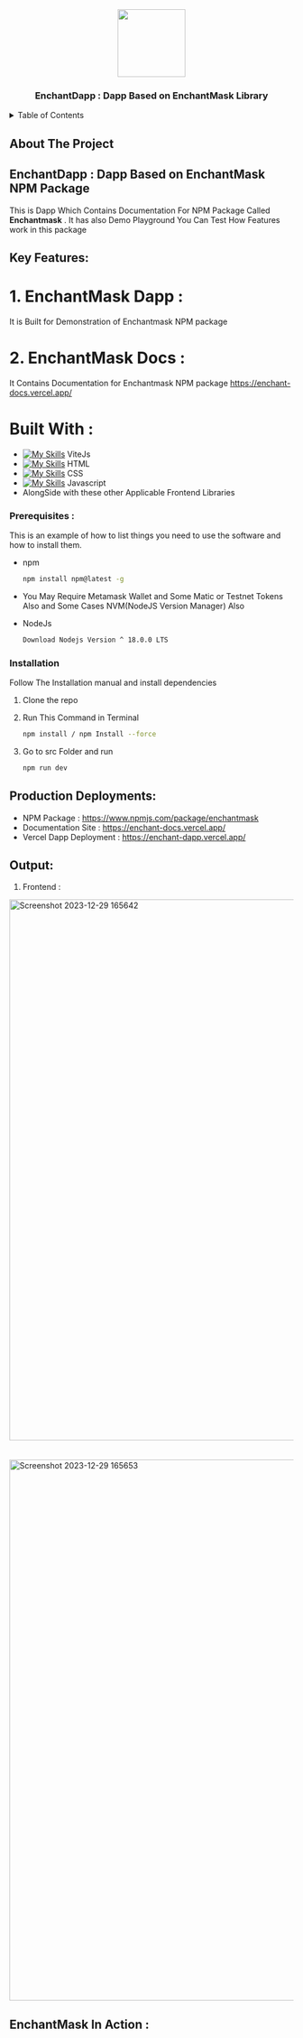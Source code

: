 <div align="center">
 <img src="https://github.com/Adidem23/EnchantMask/assets/124609794/b18d8abd-ec4a-4b38-9936-24c01ede9a00" height="120px" width="120px" />
  <h3 align="center"> EnchantDapp : Dapp Based on EnchantMask Library</h3>
</div>
<details>
  <summary>Table of Contents</summary>
  <ol>
    <li>
      <a href="#about-the-project">About The Project</a>
      <ul>
        <li><a href="#built-with">Built With</a></li>
      </ul>
    </li>
    <li>
      <a href="#getting-started">Getting Started</a>
      <ul>
        <li><a href="#prerequisites">Prerequisites</a></li>
        <li><a href="#installation">Installation</a></li>
       <li><a href="#production-deployments">Deployments</a></li>
      </ul>
    </li>
    <li><a href="#output">Outputs</a></li>
  </ol>
</details>

## About The Project

##  EnchantDapp : Dapp Based on EnchantMask NPM Package
 This is Dapp Which Contains Documentation For NPM Package Called <strong>Enchantmask</strong> . It has also Demo Playground You Can Test How Features work in this package 
 
## Key Features:

# 1. EnchantMask Dapp : 
It is Built for Demonstration of Enchantmask NPM package

# 2. EnchantMask Docs :
It Contains Documentation for Enchantmask NPM package
https://enchant-docs.vercel.app/

# Built With : 

 - [![My Skills](https://skillicons.dev/icons?i=vite&perline=3)](https://skillicons.dev) ViteJs
 - [![My Skills](https://skillicons.dev/icons?i=html&perline=3)](https://skillicons.dev) HTML
 - [![My Skills](https://skillicons.dev/icons?i=css&perline=3)](https://skillicons.dev) CSS
 - [![My Skills](https://skillicons.dev/icons?i=javascript&perline=3)](https://skillicons.dev) Javascript
 - AlongSide with these other Applicable Frontend Libraries


### Prerequisites : 
This is an example of how to list things you need to use the software and how to install them.

* npm
  ```sh
  npm install npm@latest -g
  ```
* You May Require Metamask Wallet and Some Matic or Testnet Tokens Also and Some Cases NVM(NodeJS Version Manager) Also 
  
* NodeJs
  ```sh
  Download Nodejs Version ^ 18.0.0 LTS 
  ```

### Installation
Follow The Installation manual and install dependencies 

1. Clone the repo

2. Run This Command in Terminal  
   ```sh
   npm install / npm Install --force
   ```
3. Go to src Folder and run 
      ```sh
    npm run dev 
    ```

## Production Deployments:
- NPM Package : https://www.npmjs.com/package/enchantmask
- Documentation Site : https://enchant-docs.vercel.app/
- Vercel Dapp Deployment : https://enchant-dapp.vercel.app/

## Output:

1. Frontend :

<img width="959" alt="Screenshot 2023-12-29 165642" src="https://github.com/Adidem23/EnchantDapp/assets/124609794/a993f6c7-baf4-442e-af95-e223307dbf5f">
<br />
<br />
<br />
<img width="959" alt="Screenshot 2023-12-29 165653" src="https://github.com/Adidem23/EnchantDapp/assets/124609794/7cc7e4ac-15f5-41cf-9556-1ffa9b111f3c">







## EnchantMask In Action  :
